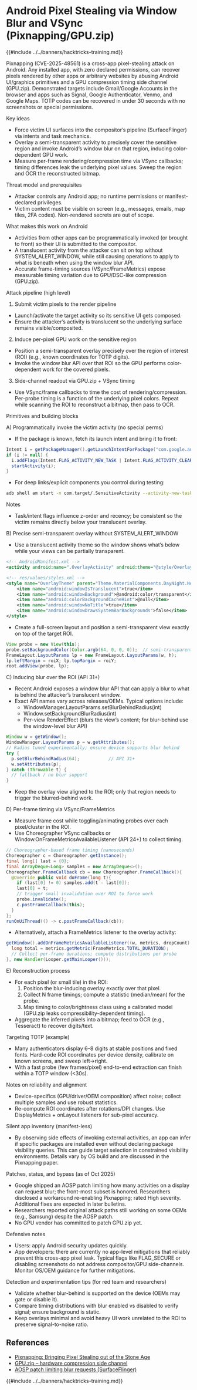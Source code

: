 # Android Pixel Stealing via Window Blur and VSync (Pixnapping/GPU.zip)

{{#include ../../banners/hacktricks-training.md}}

Pixnapping (CVE-2025-48561) is a cross-app pixel-stealing attack on Android. Any installed app, with zero declared permissions, can recover pixels rendered by other apps or arbitrary websites by abusing Android UI/graphics primitives and a GPU compression timing side channel (GPU.zip). Demonstrated targets include Gmail/Google Accounts in the browser and apps such as Signal, Google Authenticator, Venmo, and Google Maps. TOTP codes can be recovered in under 30 seconds with no screenshots or special permissions.

Key ideas
- Force victim UI surfaces into the compositor’s pipeline (SurfaceFlinger) via intents and task mechanics.
- Overlay a semi-transparent activity to precisely cover the sensitive region and invoke Android’s window blur on that region, inducing color-dependent GPU work.
- Measure per-frame rendering/compression time via VSync callbacks; timing differences leak the underlying pixel values. Sweep the region and OCR the reconstructed bitmap.

Threat model and prerequisites
- Attacker controls any Android app; no runtime permissions or manifest-declared privileges.
- Victim content must be visible on screen (e.g., messages, emails, map tiles, 2FA codes). Non-rendered secrets are out of scope.

What makes this work on Android
- Activities from other apps can be programmatically invoked (or brought to front) so their UI is submitted to the compositor.
- A translucent activity from the attacker can sit on top without SYSTEM_ALERT_WINDOW, while still causing operations to apply to what is beneath when using the window blur API.
- Accurate frame-timing sources (VSync/FrameMetrics) expose measurable timing variation due to GPU/DSC-like compression (GPU.zip).

Attack pipeline (high level)
1) Submit victim pixels to the render pipeline
- Launch/activate the target activity so its sensitive UI gets composed.
- Ensure the attacker’s activity is translucent so the underlying surface remains visible/composited.

2) Induce per-pixel GPU work on the sensitive region
- Position a semi-transparent overlay precisely over the region of interest (ROI) (e.g., known coordinates for TOTP digits).
- Invoke the window blur API over that ROI so the GPU performs color-dependent work for the covered pixels.

3) Side-channel readout via GPU.zip + VSync timing
- Use VSync/frame callbacks to time the cost of rendering/compression. Per-probe timing is a function of the underlying pixel colors. Repeat while scanning the ROI to reconstruct a bitmap, then pass to OCR.

Primitives and building blocks

A) Programmatically invoke the victim activity (no special perms)
- If the package is known, fetch its launch intent and bring it to front:

```java
Intent i = getPackageManager().getLaunchIntentForPackage("com.google.android.apps.authenticator2");
if (i != null) {
  i.addFlags(Intent.FLAG_ACTIVITY_NEW_TASK | Intent.FLAG_ACTIVITY_CLEAR_TOP);
  startActivity(i);
}
```

- For deep links/explicit components you control during testing:

```bash
adb shell am start -n com.target/.SensitiveActivity --activity-new-task --activity-clear-top
```

Notes
- Task/intent flags influence z-order and recency; be consistent so the victim remains directly below your translucent overlay.

B) Precise semi-transparent overlay without SYSTEM_ALERT_WINDOW
- Use a translucent activity theme so the window shows what’s below while your views can be partially transparent.

```xml
<!-- AndroidManifest.xml -->
<activity android:name=".OverlayActivity" android:theme="@style/OverlayTheme"/>

<!-- res/values/styles.xml -->
<style name="OverlayTheme" parent="Theme.MaterialComponents.DayNight.NoActionBar">
    <item name="android:windowIsTranslucent">true</item>
    <item name="android:windowBackground">@android:color/transparent</item>
    <item name="android:colorBackgroundCacheHint">@null</item>
    <item name="android:windowNoTitle">true</item>
    <item name="android:windowDrawsSystemBarBackgrounds">false</item>
</style>
```

- Create a full-screen layout and position a semi-transparent view exactly on top of the target ROI.

```java
View probe = new View(this);
probe.setBackgroundColor(Color.argb(64, 0, 0, 0));  // semi-transparent cover for ROI
FrameLayout.LayoutParams lp = new FrameLayout.LayoutParams(w, h);
lp.leftMargin = roiX; lp.topMargin = roiY;
root.addView(probe, lp);
```

C) Inducing blur over the ROI (API 31+)
- Recent Android exposes a window blur API that can apply a blur to what is behind the attacker’s translucent window.
- Exact API names vary across releases/OEMs. Typical options include:
  - WindowManager.LayoutParams.setBlurBehindRadius(int)
  - Window.setBackgroundBlurRadius(int)
  - Per-view RenderEffect (blurs the view’s content; for blur-behind use the window-level blur API)

```java
Window w = getWindow();
WindowManager.LayoutParams p = w.getAttributes();
// Radius tuned experimentally; ensure device supports blur behind
try {
  p.setBlurBehindRadius(64);           // API 31+
  w.setAttributes(p);
} catch (Throwable t) {
  // fallback / no blur support
}
```

- Keep the overlay view aligned to the ROI; only that region needs to trigger the blurred-behind work.

D) Per-frame timing via VSync/FrameMetrics
- Measure frame cost while toggling/animating probes over each pixel/cluster in the ROI.
- Use Choreographer VSync callbacks or Window.OnFrameMetricsAvailableListener (API 24+) to collect timing.

```java
// Choreographer-based frame timing (nanoseconds)
Choreographer c = Choreographer.getInstance();
final long[] last = {0};
final ArrayDeque<Long> samples = new ArrayDeque<>();
Choreographer.FrameCallback cb = new Choreographer.FrameCallback(){
  @Override public void doFrame(long t){
    if (last[0] != 0) samples.add(t - last[0]);
    last[0] = t;
    // trigger small invalidation over ROI to force work
    probe.invalidate();
    c.postFrameCallback(this);
  }
};
runOnUiThread(() -> c.postFrameCallback(cb));
```

- Alternatively, attach a FrameMetrics listener to the overlay activity:

```java
getWindow().addOnFrameMetricsAvailableListener((w, metrics, dropCount) -> {
  long total = metrics.getMetric(FrameMetrics.TOTAL_DURATION);
  // Collect per-frame durations; compute distributions per probe
}, new Handler(Looper.getMainLooper()));
```

E) Reconstruction process
- For each pixel (or small tile) in the ROI:
  1. Position the blur-inducing overlay exactly over that pixel.
  2. Collect N frame timings; compute a statistic (median/mean) for the probe.
  3. Map timing to color/brightness class using a calibrated model (GPU.zip leaks compressibility-dependent timing).
- Aggregate the inferred pixels into a bitmap; feed to OCR (e.g., Tesseract) to recover digits/text.

Targeting TOTP (example)
- Many authenticators display 6–8 digits at stable positions and fixed fonts. Hard-code ROI coordinates per device density, calibrate on known screens, and sweep left→right.
- With a fast probe (few frames/pixel) end-to-end extraction can finish within a TOTP window (<30s).

Notes on reliability and alignment
- Device-specifics (GPU/driver/OEM composition) affect noise; collect multiple samples and use robust statistics.
- Re-compute ROI coordinates after rotations/DPI changes. Use DisplayMetrics + onLayout listeners for sub-pixel accuracy.

Silent app inventory (manifest-less)
- By observing side effects of invoking external activities, an app can infer if specific packages are installed even without declaring package visibility queries. This can guide target selection in constrained visibility environments. Details vary by OS build and are discussed in the Pixnapping paper.

Patches, status, and bypass (as of Oct 2025)
- Google shipped an AOSP patch limiting how many activities on a display can request blur; the front-most subset is honored. Researchers disclosed a workaround re-enabling Pixnapping; rated High severity. Additional fixes are expected in later bulletins.
- Researchers reported original attack paths still working on some OEMs (e.g., Samsung) despite the AOSP patch.
- No GPU vendor has committed to patch GPU.zip yet.

Defensive notes
- Users: apply Android security updates quickly.
- App developers: there are currently no app-level mitigations that reliably prevent this cross-app pixel leak. Typical flags like FLAG_SECURE or disabling screenshots do not address compositor/GPU side-channels. Monitor OS/OEM guidance for further mitigations.

Detection and experimentation tips (for red team and researchers)
- Validate whether blur-behind is supported on the device (OEMs may gate or disable it).
- Compare timing distributions with blur enabled vs disabled to verify signal; ensure background is static.
- Keep overlays minimal and avoid heavy UI work unrelated to the ROI to preserve signal-to-noise ratio.

## References
- [Pixnapping: Bringing Pixel Stealing out of the Stone Age](https://www.pixnapping.com/)
- [GPU.zip – hardware compression side channel](https://www.hertzbleed.com/gpu.zip/)
- [AOSP patch limiting blur requests (SurfaceFlinger)](https://android.googlesource.com/platform/frameworks/native/+/20465375a1d0cb71cdb891235a9f8a3fba31dbf6)

{{#include ../../banners/hacktricks-training.md}}